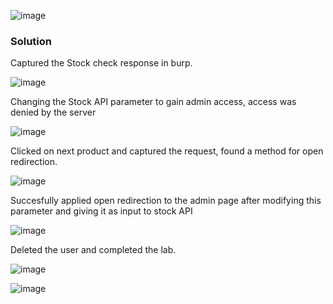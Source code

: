 ![image](https://github.com/RahulMMenon011/PortSwigger_Labs/assets/140642506/9618fdbc-4f55-4123-b0c4-022772eb41e2)

### Solution

Captured the Stock check response in burp.

![image](https://github.com/RahulMMenon011/PortSwigger_Labs/assets/140642506/a277defc-6ac9-48a1-9a8a-982a3a4068be)

Changing the Stock API parameter to gain admin access, access was denied by the server

![image](https://github.com/RahulMMenon011/PortSwigger_Labs/assets/140642506/c2710f12-c483-47af-ab51-bdb0d9de34da)

Clicked on next product and captured the request, found a method for open redirection.

![image](https://github.com/RahulMMenon011/PortSwigger_Labs/assets/140642506/0c44a9e5-916c-4d72-916d-443934de8320)

Succesfully applied open redirection to the admin page after modifying this parameter and giving it as input to stock API 

![image](https://github.com/RahulMMenon011/PortSwigger_Labs/assets/140642506/bd8f97d0-5b73-4b86-9823-4badc0f4751e)

Deleted the user and completed the lab.

![image](https://github.com/RahulMMenon011/PortSwigger_Labs/assets/140642506/361bdd65-ed4f-44c2-bc2e-78c5bea63f8e)

![image](https://github.com/RahulMMenon011/PortSwigger_Labs/assets/140642506/aa363e0b-5adc-4ba5-b95d-fd945d97d20d)
